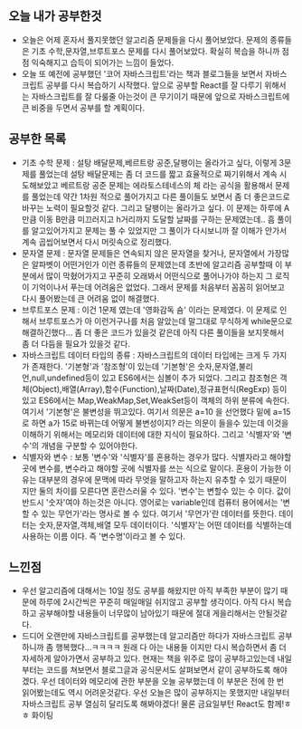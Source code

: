 ## 오늘 내가 공부한것
- 오늘은 어제 혼자서 풀지못했던 알고리즘 문제들을 다시 풀어보았다. 문제의 종류들은 기초 수학,문자열,브루트포스 문제를 다시 풀어보았다. 확실히 복습을 하니까 점점 익숙해지고 습득이 되어가는 느낌이 들었다.
- 오늘 또 예전에 공부했던 '코어 자바스크립트'라는 책과 블로그들을 보면서 자바스크립트 공부를 다시 복습하기 시작했다. 앞으로 공부할 React를 잘 다루기 위해서는 자바스크립트를 잘 다룰줄 아는것이 큰 무기이기 때문에 앞으로 자바스크립트에 큰 비중을 두면서 공부를 할 계획이다.

## 공부한 목록
- 기초 수학 문제 : 설탕 배달문제,베르트랑 공준,달팽이는 올라가고 싶다, 이렇게 3문제를 풀었는데 설탕 배달문제는 좀 더 코드를 짧고 효율적으로 짜기위해서 계속 시도해보았고 베르트랑 공준 문제는 에라토스테네스의 체 라는 공식을 활용해서 문제를 풀었는데 약간 1차원 적으로 풀어가지고 다른 풀이들도 보면서 좀 더 좋은코드로 바꾸는 노력이 필요할것 같다. 그리고 달팽이는 올라가고 싶다. 이 문제는 하루에 A만큼 이동 B만큼 미끄러지고 h거리까지 도달할 날짜를 구하는 문제였는데.. 흠 풀이를 알고있어가지고 문제는 풀 수 있었지만 그 풀이가 다시보니까 잘 이해가 안가서 계속 곱씹어보면서 다시 머릿속으로 정리했다.
- 문자열 문제 : 문자열 문제들은 연속되지 않은 문자열을 찾거나, 문자열에서 가장많은 알파벳이 어떤거인가 이런 종류들의 문제였는데 초반에 알고리즘 공부할때 이 부분에서 많이 막혔어가지고 꾸준히 오래봐서 어떤식으로 풀어나가야 하는지 그 로직이 기억이나서 푸는데 어려움은 없었다. 그래서 문제를 처음부터 꼼꼼히 읽어보고 다시 풀어봤는데 큰 어려움 없이 해결했다.
- 브루트포스 문제 : 이건 1문제 였는데 '영화감독 숌' 이라는 문제였다. 이 문제로 인해서 브루트포스가 아 이런거구나를 처음 알았는데 말그대로 무식하게 while문으로 해결하긴했다... 좀 더 좋은 코드가 있을것 같은데 아직 다른 풀이들을 보지못해서 좀 더 다듬을 필요가 있을것 같다.
- 자바스크립트 데이터 타입의 종류 : 자바스크립트의 데이터 타입에는 크게 두 가지가 존재한다. '기본형'과 '참조형'이 있는데 '기본형'은 숫자,문자열,불리언,null,undefined등이 있고 ES6에서는 심볼이 추가 되었다. 그리고 참조형은 객체(Object),배열(Array),함수(Function),날짜(Date),정규표현식(RegExp) 등이 있고 ES6에서는 Map,WeakMap,Set,WeakSet등이 객체의 하위 분류에 속한다. 여기서 '기본형'은 불변성을 뛰고있다. 여기서 의문은 a=10 을 선언했다 밑에 a=15로 하면 a가 15로 바뀌는데 어떻게 불변성이지? 라는 의문이 들을수 있는데 이것을 이해하기 위해서는 메모리와 데이터에 대한 지식이 필요하다. 그리고 '식별자'와 '변수'의 개념을 구분할 수 있어야한다.
- 식별자와 변수 : 보통 '변수'와 '식별자'를 혼용하는 경우가 많다. 식별자라고 해야할 곳에 변수를, 변수라고 해야할 곳에 식별자를 쓰는 식으로 말이다. 혼용이 가능한 이유는 대부분의 경우에 문맥에 따라 무엇을 말하고자 하는지 유추할 수 있기 때문이지만 둘의 차이를 모른다면 혼란스러울 수 있다. '변수'는 변할수 있는 수 이다. 값이 반드시 '숫자'여야 하는것은 아니다. 영어로는 variable인데 컴퓨터 용어에서는 '변할 수 있는 무언가'라는 명사로 볼 수 있다. 여기서 '무언가'란 데이터를 뜻한다. 데이터는 숫자,문자열,객체,배열 모두 데이터이다. '식별자'는 어떤 데이터를 식별하는데 사용하는 이름 이다. 즉 '변수명'이라고 볼 수 있다.

## 느낀점
- 우선 알고리즘에 대해서는 10일 정도 공부를 해왔지만 아직 부족한 부분이 많기 때문에 하루에 2시간씩은 꾸준히 매일매일 쉬지않고 공부할 생각이다. 아직 다시 복습하고 공부해야할 내용들이 너무많이 남아있기 때문에 절대 게을리해서는 안될것같다.
- 드디어 오랜만에 자바스크립트를 공부했는데 알고리즘만 하다가 자바스크립트 공부하니까 좀 행복했다...ㅋㅋㅋㅋ 원래 다 아는 내용들 이지만 다시 복습하면서 좀 더 자세하게 알아가면서 공부하고 있다. 현재는 책을 위주로 많이 공부하고있는데 내일 부터는 코드를 쳐보면서 블로그글과 공식문서도 살펴보면서 같이 공부하도록 해야겠다. 우선 데이터와 메모리에 관한 부분을 오늘 공부했는데 이 부분은 전에 한 번 읽어봤는데도 역시 어려운것같다. 우선 오늘은 많이 공부하지는 못했지만 내일부터 자바스크립트 공부 열심히 달리도록 해봐야겠다! 물론 금요일부턴 React도 함께!ㅎㅎ 화이팅
